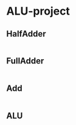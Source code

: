 # ALU-project

## HalfAdder

<img scr="./Screenshot 2024-11-21 134936.png" />

## FullAdder

<img scr="./Screenshot 2024-11-21 173007.png" />

## Add

<img scr="./Screenshot 2024-11-21 175741.png" />

## ALU

<img scr="./Screenshot 2024-11-22 170718.png" />